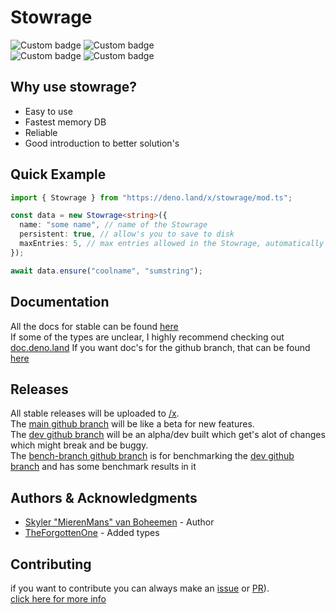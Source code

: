 # Stowrage

![Custom badge](https://img.shields.io/endpoint?url=https%3A%2F%2Fdeno-visualizer.danopia.net%2Fshields%2Flatest-version%2Fx%2Fstowrage%2Fmod.ts)
![Custom badge](https://img.shields.io/endpoint?url=https%3A%2F%2Fdeno-visualizer.danopia.net%2Fshields%2Fupdates%2Fx%2Fstowrage%2Fmod.ts)\
![Custom badge](https://img.shields.io/endpoint?url=https%3A%2F%2Fdeno-visualizer.danopia.net%2Fshields%2Fcache-size%2Fx%2Fstowrage%2Fmod.ts)
![Custom badge](https://img.shields.io/endpoint?url=https%3A%2F%2Fdeno-visualizer.danopia.net%2Fshields%2Fdep-count%2Fx%2Fstowrage%2Fmod.ts)

## Why use stowrage?

- Easy to use
- Fastest memory DB
- Reliable
- Good introduction to better solution's

## Quick Example

```ts
import { Stowrage } from "https://deno.land/x/stowrage/mod.ts";

const data = new Stowrage<string>({
  name: "some name", // name of the Stowrage
  persistent: true, // allow's you to save to disk
  maxEntries: 5, // max entries allowed in the Stowrage, automatically discard the oldest entry
});

await data.ensure("coolname", "sumstring");
```

## Documentation

All the docs for stable can be found
[here](https://deno.land/x/stowrage/docs/docs.md)\
If some of the types are unclear, I highly recommend checking out
[doc.deno.land](https://doc.deno.land/https/deno.land/x/stowrage/mod.ts) If you
want doc's for the github branch, that can be found
[here](https://github.com/SkyStar-modules/Stowrage/blob/main/docs/docs.md)

## Releases

All stable releases will be uploaded to [/x](https://deno.land/x/stowrage).\
The [main github branch](https://github.com/SkyStar-modules/Stowrage) will be
like a beta for new features.\
The [dev github branch](https://github.com/SkyStar-modules/Stowrage/tree/dev)
will be an alpha/dev built which get's alot of changes which might break and be
buggy.\
The
[bench-branch github branch](https://github.com/SkyStar-modules/Stowrage/tree/bench-branch)
is for benchmarking the
[dev github branch](https://github.com/SkyStar-modules/Stowrage/tree/dev) and
has some benchmark results in it

## Authors & Acknowledgments

- [Skyler "MierenMans" van Boheemen](https://github.com/MierenManz) - Author
- [TheForgottenOne](https://github.com/ZiomaleQ) - Added types

## Contributing

if you want to contribute you can always make an
[issue](https://github.com/SkyStar-modules/Stowrage/issues) or
[PR](https://github.com/SkyStar-modules/Stowrage/pulls)).\
[click here for more info](CONTRIBUTING.md)
